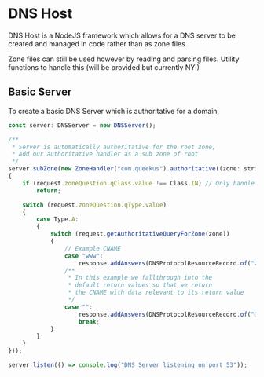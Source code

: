 # DNS Host

DNS Host is a NodeJS framework which allows for a DNS server to be created
and managed in code rather than as zone files.

Zone files can still be used however by reading and parsing files. Utility
functions to handle this (will be provided but currently NYI)

## Basic Server
To create a basic DNS Server which is authoritative for a domain,

```javascript
const server: DNSServer = new DNSServer();

/**
 * Server is automatically authoritative for the root zone,
 * Add our authoritative handler as a sub zone of root
 */
server.subZone(new ZoneHandler("com.queekus").authoritative((zone: string, request: DNSZoneRequest, response: DNSZoneResponse): void =>
{
    if (request.zoneQuestion.qClass.value !== Class.IN) // Only handle Internet Requests for now
        return;

    switch (request.zoneQuestion.qType.value)
    {
        case Type.A:
        {
            switch (request.getAuthoritativeQueryForZone(zone))
            {
                // Example CNAME
                case "www":
                    response.addAnswers(DNSProtocolResourceRecord.of("www.@", Type.CNAME, Class.IN, 60 * 5, Parser.encode(DomainName, "queekus.com.")));
                /**
                 * In this example we fallthrough into the
                 * default return values so that we return
                 * the CNAME with data relevant to its return value
                 */
                case "":
                    response.addAnswers(DNSProtocolResourceRecord.of("@", Type.A, Class.IN, 60 * 5, Parser.encode(IPv4, "192.168.0.10")));
                    break;
            }
        }
    }
}));

server.listen(() => console.log("DNS Server listening on port 53"));
```